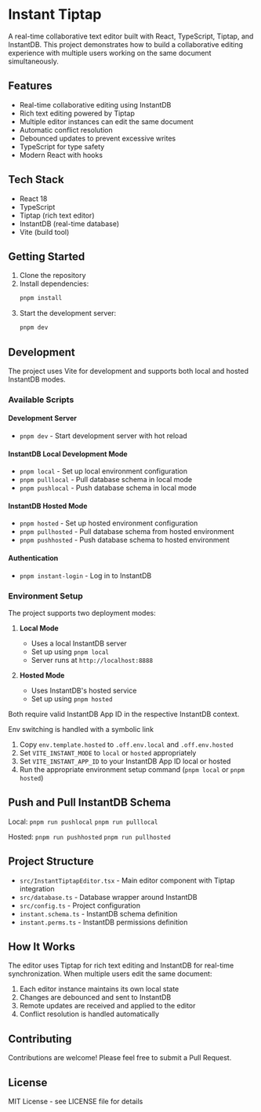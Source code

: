 # Instant Tiptap

A real-time collaborative text editor built with React, TypeScript, Tiptap, and InstantDB. This project demonstrates how to build a collaborative editing experience with multiple users working on the same document simultaneously.

## Features

- Real-time collaborative editing using InstantDB
- Rich text editing powered by Tiptap
- Multiple editor instances can edit the same document
- Automatic conflict resolution
- Debounced updates to prevent excessive writes
- TypeScript for type safety
- Modern React with hooks

## Tech Stack

- React 18
- TypeScript
- Tiptap (rich text editor)
- InstantDB (real-time database)
- Vite (build tool)

## Getting Started

1. Clone the repository
2. Install dependencies:
   ```bash
   pnpm install
   ```
3. Start the development server:
   ```bash
   pnpm dev
   ```

## Development

The project uses Vite for development and supports both local and hosted InstantDB modes.

### Available Scripts

#### Development Server

- `pnpm dev` - Start development server with hot reload

#### InstantDB Local Development Mode

- `pnpm local` - Set up local environment configuration
- `pnpm pulllocal` - Pull database schema in local mode
- `pnpm pushlocal` - Push database schema in local mode

#### InstantDB Hosted Mode

- `pnpm hosted` - Set up hosted environment configuration
- `pnpm pullhosted` - Pull database schema from hosted environment
- `pnpm pushhosted` - Push database schema to hosted environment

#### Authentication

- `pnpm instant-login` - Log in to InstantDB

### Environment Setup

The project supports two deployment modes:

1. **Local Mode**

   - Uses a local InstantDB server
   - Set up using `pnpm local`
   - Server runs at `http://localhost:8888`

2. **Hosted Mode**
   - Uses InstantDB's hosted service
   - Set up using `pnpm hosted`

Both require valid InstantDB App ID in the respective InstantDB context.

Env switching is handled with a symbolic link

1. Copy `env.template.hosted` to `.off.env.local` and `.off.env.hosted`
2. Set `VITE_INSTANT_MODE` to `local` or `hosted` appropriately
3. Set `VITE_INSTANT_APP_ID` to your InstantDB App ID local or hosted
4. Run the appropriate environment setup command (`pnpm local` or `pnpm hosted`)

## Push and Pull InstantDB Schema

Local:
`pnpm run pushlocal`
`pnpm run pulllocal`

Hosted:
`pnpm run pushhosted`
`pnpm run pullhosted`

## Project Structure

- `src/InstantTiptapEditor.tsx` - Main editor component with Tiptap integration
- `src/database.ts` - Database wrapper around InstantDB
- `src/config.ts` - Project configuration
- `instant.schema.ts` - InstantDB schema definition
- `instant.perms.ts` - InstantDB permissions definition

## How It Works

The editor uses Tiptap for rich text editing and InstantDB for real-time synchronization. When multiple users edit the same document:

1. Each editor instance maintains its own local state
2. Changes are debounced and sent to InstantDB
3. Remote updates are received and applied to the editor
4. Conflict resolution is handled automatically

## Contributing

Contributions are welcome! Please feel free to submit a Pull Request.

## License

MIT License - see LICENSE file for details
